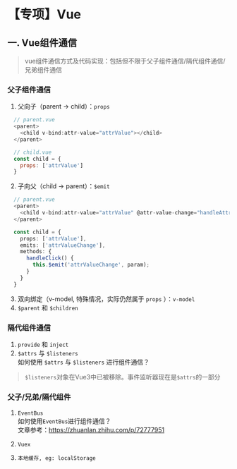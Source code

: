 # 【专项】Vue

## 一. Vue组件通信

> vue组件通信方式及代码实现：包括但不限于父子组件通信/隔代组件通信/兄弟组件通信

### 父子组件通信

  1. 父向子（parent -> child）：`props`

```javascript
  // parent.vue
  <parent>
    <child v-bind:attr-value="attrValue"></child>
  </parent>

  // child.vue
  const child = {
    props: ['attrValue']
  }
```

  2. 子向父（child -> parent）：`$emit`

```typescript
  // parent.vue
  <parent>
    <child v-bind:attr-value="attrValue" @attr-value-change="handleAttrValueChange"></child>
  </parent>

  const child = {
    props: ['attrValue'],
    emits: ['attrValueChange'],
    methods: {
      handleClick() {
        this.$emit('attrValueChange', param);
      }
    }
  }
```

  3. 双向绑定（v-model, 特殊情况，实际仍然属于 `props` ）：`v-model`
  4. `$parent` 和 `$children`

### 隔代组件通信

  1. `provide` 和 `inject`
  2. `$attrs` 与 `$listeners`  
   如何使用 `$attrs` 与 `$listeners` 进行组件通信？

   > `$listeners`对象在Vue3中已被移除。事件监听器现在是`$attrs`的一部分

### 父子/兄弟/隔代组件

  1. `EventBus`  
    如何使用`EventBus`进行组件通信？  
    文章参考：<https://zhuanlan.zhihu.com/p/72777951>

  2. `Vuex`
  3. `本地缓存, eg: localStorage`
